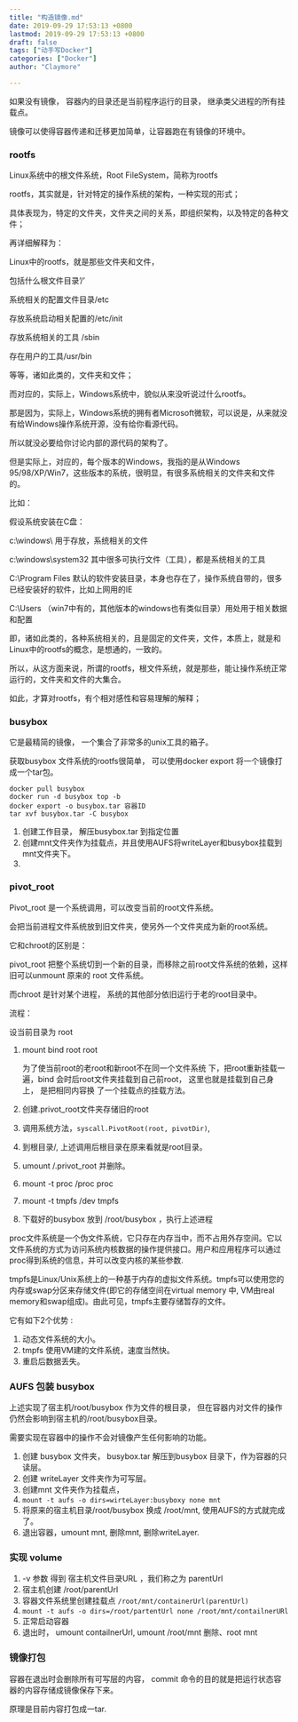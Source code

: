```yaml
---
title: "构造镜像.md"
date: 2019-09-29 17:53:13 +0800
lastmod: 2019-09-29 17:53:13 +0800
draft: false
tags: ["动手写Docker"]
categories: ["Docker"]
author: "Claymore"

---
```



如果没有镜像， 容器内的目录还是当前程序运行的目录， 继承类父进程的所有挂载点。

镜像可以使得容器传递和迁移更加简单，让容器跑在有镜像的环境中。



### rootfs

Linux系统中的根文件系统，Root FileSystem，简称为rootfs

rootfs，其实就是，针对特定的操作系统的架构，一种实现的形式；

具体表现为，特定的文件夹，文件夹之间的关系，即组织架构，以及特定的各种文件；

 

再详细解释为：

Linux中的rootfs，就是那些文件夹和文件，

包括什么根文件目录’/’

系统相关的配置文件目录/etc

存放系统启动相关配置的/etc/init

存放系统相关的工具 /sbin

存在用户的工具/usr/bin

等等，诸如此类的，文件夹和文件；

 

而对应的，实际上，Windows系统中，貌似从来没听说过什么rootfs。

那是因为，实际上，Windows系统的拥有者Microsoft微软，可以说是，从来就没有给Windows操作系统开源，没有给你看源代码。

所以就没必要给你讨论内部的源代码的架构了。

但是实际上，对应的，每个版本的Windows，我指的是从Windows 95/98/XP/Win7，这些版本的系统，很明显，有很多系统相关的文件夹和文件的。

比如：

假设系统安装在C盘：

c:\windows\ 用于存放，系统相关的文件

c:\windows\system32 其中很多可执行文件（工具），都是系统相关的工具

C:\Program Files 默认的软件安装目录，本身也存在了，操作系统自带的，很多已经安装好的软件，比如上网用的IE

C:\Users （win7中有的，其他版本的windows也有类似目录）用处用于相关数据和配置

即，诸如此类的，各种系统相关的，且是固定的文件夹，文件，本质上，就是和Linux中的rootfs的概念，是想通的，一致的。 

所以，从这方面来说，所谓的rootfs，根文件系统，就是那些，能让操作系统正常运行的，文件夹和文件的大集合。

如此，才算对rootfs，有个相对感性和容易理解的解释；



### busybox

它是最精简的镜像， 一个集合了非常多的unix工具的箱子。

获取busybox 文件系统的rootfs很简单， 可以使用docker export 将一个镜像打成一个tar包。

```
docker pull busybox
docker run -d busybox top -b
docker export -o busybox.tar 容器ID
tar xvf busybox.tar -C busybox
```

1. 创建工作目录， 解压busybox.tar 到指定位置
2. 创建mnt文件夹作为挂载点，并且使用AUFS将writeLayer和busybox挂载到mnt文件夹下。
3. 



### pivot_root

Pivot_root 是一个系统调用，可以改变当前的root文件系统。

会把当前进程文件系统放到旧文件夹，使另外一个文件夹成为新的root系统。

它和chroot的区别是：

pivot_root 把整个系统切到一个新的目录，而移除之前root文件系统的依赖，这样旧可以unmount 原来的 root 文件系统。

而chroot 是针对某个进程， 系统的其他部分依旧运行于老的root目录中。



流程：

设当前目录为 root

1. mount bind root root 

   为了使当前root的老root和新root不在同一个文件系统 下，把root重新挂载一遍，bind 会时后root文件夹挂载到自己前root， 这里也就是挂载到自己身上， 是把相同内容换 了一个挂载点的挂载方法。

2. 创建.privot_root文件夹存储旧的root

3. 调用系统方法，`syscall.PivotRoot(root, pivotDir)`,  

4. 到根目录/, 上述调用后根目录在原来看就是root目录。

5. umount /.privot_root 并删除。

6. mount -t proc /proc proc

7. mount -t tmpfs /dev tmpfs

8. 下载好的busybox 放到 /root/busybox ，执行上述进程



proc文件系统是一个伪文件系统，它只存在内存当中，而不占用外存空间。它以文件系统的方式为访问系统内核数据的操作提供接口。用户和应用程序可以通过proc得到系统的信息，并可以改变内核的某些参数.

tmpfs是Linux/Unix系统上的一种基于内存的虚拟文件系统。tmpfs可以使用您的内存或swap分区来存储文件(即它的存储空间在virtual memory 中, VM由real memory和swap组成)。由此可见，tmpfs主要存储暂存的文件。

它有如下2个优势 : 

1. 动态文件系统的大小。
2. tmpfs 使用VM建的文件系统，速度当然快。
3. 重启后数据丢失。



### AUFS 包装 busybox

上述实现了宿主机/root/busybox 作为文件的根目录， 但在容器内对文件的操作仍然会影响到宿主机的/root/busybox目录。

需要实现在容器中的操作不会对镜像产生任何影响的功能。

1. 创建 busybox 文件夹， busybox.tar 解压到busybox 目录下，作为容器的只读层。
2. 创建 writeLayer 文件夹作为可写层。
3. 创建mnt 文件夹作为挂载点，
4. `mount -t aufs -o dirs=wirteLayer:busyboxy none mnt`
5. 将原来的宿主机目录/root/busybox 换成 /root/mnt, 使用AUFS的方式就完成了。
6. 退出容器，umount mnt, 删除mnt, 删除writeLayer.





### 实现 volume 

1. -v 参数 得到 宿主机文件目录URL ，我们称之为 parentUrl
2. 宿主机创建 /root/parentUrl
3. 容器文件系统里创建挂载点 `/root/mnt/containerUrl(parentUrl)`
4. `mount -t aufs -o dirs=/root/partentUrl none /root/mnt/contailnerURl   `
5. 正常启动容器
6. 退出时， umount contailnerUrl, umount /root/mnt  删除、root mnt





### 镜像打包

容器在退出时会删除所有可写层的内容， commit 命令的目的就是把运行状态容器的内容存储成镜像保存下来。

原理是目前内容打包成一tar.
